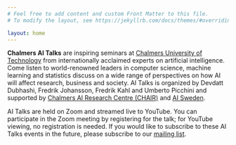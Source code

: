 ```yaml
---
# Feel free to add content and custom Front Matter to this file.
# To modify the layout, see https://jekyllrb.com/docs/themes/#overriding-theme-defaults

layout: home
---
```


**Chalmers AI Talks** are inspiring seminars at [Chalmers University of Technology](https://www.chalmers.se/) from internationally acclaimed experts on artificial intelligence. Come listen to world-renowned leaders in computer science, machine learning and statistics discuss on a wide range of perspectives on how AI will affect research, business and society. AI Talks is organized by Devdatt Dubhashi, Fredrik Johansson, Fredrik Kahl and Umberto Picchini and supported by [Chalmers AI Research Centre (CHAIR)](https://www.chalmers.se/en/centres/chair/Pages/default.aspx) and [AI Sweden](http://www.ai.se/).

AI Talks are held on Zoom and streamed live to YouTube. You can participate in the Zoom meeting by registering for the talk; for YouTube viewing, no registration is needed. If you would like to subscribe to these AI Talks events in the future, please subscribe to our <a href="https://ui.ungpd.com/Surveys/0649eac3-12ec-4d41-a640-d20a7d4e82f7" target="_blank">mailing list</a>.
